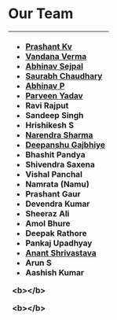 # Our Team

<table>
  <thead>
    <tr>
      <th style="text-align:left">
        <ul>
          <li><a href="https://twitter.com/Goodbestguy"><b>Prashant Kv</b></a>
          </li>
          <li><a href="https://twitter.com/infosecVandana"><b>Vandana Verma</b></a>
          </li>
          <li><a href="https://twitter.com/abhinavsejpal"><b>Abhinav Sejpal</b></a>
          </li>
          <li><a href="https://twitter.com/4w4r44"><b>Saurabh Chaudhary</b></a>
          </li>
          <li><a href="https://twitter.com/TweetsFromPanda"><b>Abhinav P</b></a>
          </li>
          <li><a href="https://twitter.com/parveen1015"><b>Parveen Yadav</b></a>
          </li>
          <li>Ravi Rajput</li>
          <li><b>Sandeep Singh</b>
          </li>
          <li><b>Hrishikesh S</b>
          </li>
          <li><a href="https://twitter.com/0ddhawk?s=08">Narendra Sharma</a>
          </li>
          <li><a href="https://twitter.com/deep0x00">Deepanshu Gajbhiye</a>
          </li>
          <li>Bhashit Pandya</li>
          <li>Shivendra Saxena</li>
          <li>Vishal Panchal</li>
          <li>Namrata (Namu)</li>
          <li>Prashant Gaur</li>
          <li>Devendra Kumar</li>
          <li>Sheeraz Ali</li>
          <li>Amol Bhure</li>
          <li>Deepak Rathore</li>
          <li><b>Pankaj Upadhyay</b>
          </li>
          <li><a href="https://twitter.com/anantshri"><b>Anant Shrivastava</b></a>
          </li>
          <li>Arun S</li>
          <li><b>Aashish Kumar</b>
          </li>
        </ul>
        <p>&lt;b&gt;&lt;/b&gt;</p>
        <p>&lt;b&gt;&lt;/b&gt;</p>
      </th>
    </tr>
  </thead>
  <tbody></tbody>
</table>